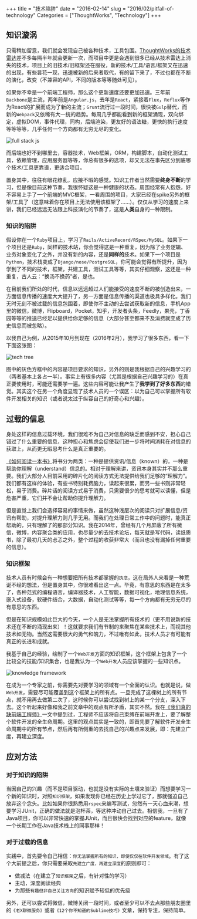 +++
title = "技术陷阱"
date = "2016-02-14"
slug = "2016/02/pitfall-of-technology"
Categories = ["ThoughtWorks", "Technology"]
+++

## 知识漩涡

只需稍加留意，我们就会发现自己被各种技术，工具包围。[ThoughtWorks的技术雷达](https://www.thoughtworks.com/radar)差不多每隔半年就会更新一次，而项目中更是会遇到很多已经从技术雷达上消失的技术，项目上的旧技术/旧框架还在服役，新的技术/工具/语言/框架又在迅速的出现，有些昙花一现，迅速被新的后来者取代，有的留下来了，不过也都在不断的演化，改变（不兼容的API，不同的版本等等随处可见）。

如果你不幸是一个前端工程师，那么这个更新速度还要更加迅速。三年前`Backbone`是主流，两年前是`Angular.js`，去年是`React`，紧接着`Flux`，`Reflux`等作为React的扩展而成为了新的主流；`Grunt`流行过一段时间，很快被`Gulp`替代，而新的`Webpack`又依稀有大一统的趋势。每周几乎都能看到新的框架涌现，双向绑定，虚拟DOM，事件代理，同构，后端渲染，更友好的语法糖，更快的执行速度等等等等，几乎任何一个方向都有无穷无尽的变化。

![full stack js](/images/2016/02/full-stack-js-resized.png)

而后端也好不到哪里去，容器技术，Web框架，ORM，构建脚本，自动化测试工具，依赖管理，应用服务器等等，你总有很多的选项，却又无法在事先区分到底哪个技术/工具更靠谱，更适合项目。

置身其中，往往有眼花缭乱，应接不暇的感觉。知识工作者当然需要**终身不断**的学习，但是像目前这种节奏，我很怀疑这是一种健康的状态。周围经常有人抱怨，好不容易上手了一个前端的MVC框架，一看周围的项目，大家已经在spike另外的框架/工具了（这意味着你在项目上无法使用该框架了……）。仅仅从学习的速度上来讲，我们已经远远无法跟上科技演化的节奏了，这是**人类**自身的一种限制。

### 知识的陷阱

假设你在一个`Ruby`项目上，学习了`Rails/ActiveRecord/RSpec/MySQL`。如果下一个项目还是`Ruby`，同样的技术站，你会觉得这是一种重复，因为除了业务逻辑、业务对象变化了之外，并没有新的内容，还是**同样的**技术。如果下一个项目是`Python`，技术栈变成了`Django/nose/PostgreSQL`，你可能会觉得有所提升，因为学到了不同的技术，框架，共建工具，测试工具等等，其实仔细观察，这还是一种重复，古人云：“换汤不换药”者，是也。

在目前我们所处的时代，信息以远远超过人们能接受的速度不断的被创造出来，一方面信息传播的速度大大提升了，另一方面是信息传播的渠道也极具多样化。我们无时无刻不被过载的信息包围着，即使你不主动的去尝试获取新的信息，手机App里的微信，微博，Flipboard，Pocket，知乎，开发者头条，Feedly，果壳，丁香园等等的推送已经足以提供给你足够的信息（大部分甚至都来不及消费就变成了历史信息而被忽略）。

以我自己为例，从2015年10月到现在（2016年2月），我学习了很多东西，看一下下面这张图：

![tech tree](/images/2016/02/tech-tree.png)

图中的灰色方框中的内容是项目要求的知识，另外的则是我根据自己的兴趣学习的（两者基本上各占一半）。事实上有很多内容（尤其是根据自己兴趣学习的）在真正要使用时，可能还需要学一遍。这些内容可能让我产生了**我学到了好多东西**的错觉。其实这个在另一个角度显现了技术人员的一个误区：以为自己可以掌握所有软件开发相关的知识（或者说太过于纵容自己的好奇心和兴趣）。

## 过载的信息

身处这样的信息过载环境，我们很难不为自己对信息的缺乏而感到不安，担心自己错过了什么重要的信息，这种担心和焦虑会促使我们进一步将时间消耗在对信息的获取上，从而更无暇思考什么是真正重要的。

[《如何阅读一本书》](http://book.douban.com/subject/1013208/)将书分为两类：一种是提供资讯/信息（known）的，一种是帮助你理解（understand）信息的。相对于理解来讲，资讯本身其实并不那么重要。我们大部分人目前采用的碎片化的阅读方式无法提供给我们足够的“理解力”。我们都有这样的体验，有些书特别耗费脑力，读起来很累，而另一些书则非常轻松，易于消费。碎片话的阅读方式易于消费，只需要很少的思考就可以读懂，但是危害严重，它们并不会让帮助你提升理解力。

但是直觉上我们会选择容易的事情来做，虽然这种浅层次的阅读只对扩展信息/资讯有帮助，对提升理解力则几乎无用。而我们在处理日常工作中的问题时，能真正帮助的，只有理解了的那部分知识。我在2014年，曾经有几个月屏蔽了所有微信，微博，内容聚合类的应用，也尽量少的去技术论坛，每天就是写代码，读纸质书，除了最初几天的忐忑之外，整个过程的收获非常大（而且也没有漏掉任何重要的信息）。

### 知识框架

技术人员有时候会有一种想要把所有技术都掌握的`执念`，这在局外人来看是一种荒诞不经的想法，但是置身其中，你很难看出这一点。毕竟，有意思的东西是在太多了，各种范式的编程语言，编译器技术，人工智能，数据可视化，地理信息系统，嵌入式设备，软硬件结合，大数据，自动化测试等等，每一个方向都有无穷无尽的有意思的东西。

但是在知识规模如此巨大的今天，一个人是无法掌握所有技术的（更不用说新的技术还在不断的涌现出来）！这就要求我们有节制的来聚焦在某些技术上，而视其他技术如无物。当然这需要很大的勇气和魄力，不过唯有如此，技术人员才有可能有真正的长进和成就。

我基于自己的经验，绘制了一个`Web开发`方面的知识框架，这个框架上包含了一个比较全的技能/知识集合，也是我认为一个`Web开发`人员应该掌握的一些知识点。

![knowledge framework](/images/2016/02/knowledge-framework.png)

在成为一个专家之前，你需要先对要学习的领域有一个全面的认识。也就是说，做`Web开发`，需要尽可能覆盖到这个框架上的所有点。一旦完成了这棵树上的所有节点，就不用再去做第二次了，这时候你可以尝试找到树上的某一个分支，深入下去。这个听起来好像和我之前文章中的观点有所矛盾，其实不然。我在[《我们真的缺前端工程师》](http://icodeit.org/2015/06/do-we-really-short-for-front-end-developer/)一文中提到过，工程师不应该将自己束缚在前端开发上，要了解整个软件开发的全生命周期。这里的观点其实是一致的，即首先要了解软件开发全生命周期中的所有节点，然后再有所侧重的去找自己的兴趣点来发展，即：先建立广度，再建立深度。

## 应对方法

### 对于知识的陷阱

当因自己的兴趣（而不是项目驱动，也就是没有实际的土壤来验证）而想要学习一个新的知识时，对照`知识框架`，如果发现你已经在历史上学过它了，那就强迫自己放弃这个念头。比如如果你很熟悉用`rspec`来编写测试，忽然有一天心血来潮，想要学习JUnit，正确的做法就是泡杯茶，等这种冲动自己过去。相信我，一旦有了Java项目，你可以非常快速的掌握JUnit，而且很快会找到对应的feature，就像一个长期工作在Java技术栈上的同事那样！

### 对于过载的信息

实践中，首先要令自己相信：`你无法掌握所有的知识，即使仅仅在软件开发领域`。有了这个大前提之后，你只需要采取`先建立广度，再建立深度`的原则即可：

-  做减法（在建立了`知识框架`之后，有针对性的学习）
-  主动，深度阅读经典
-  为那些`有趣但非自己关注方向`的知识赋予较低的优先级

另外，还可以尝试将微信，微博关闭一段时间，或者至少可以不去点那些朋友圈里的`《老X聊微服务》`或者`《12个你不知道的Sublime技巧》`文章，保持专注，保持简单。
